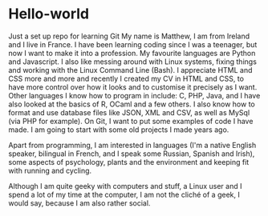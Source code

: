 # Hello-world
Just a set up repo for learning Git
My name is Matthew, I am from Ireland and I live in France. I have been learning coding since I was a teenager, but now I want to make it into a profession.
My favourite languages are Python and Javascript. I also like messing around with Linux systems, fixing things and working with the Linux Command Line (Bash). I appreciate HTML and CSS more and more and recently I created my CV in HTML and CSS, to have more control over how it looks and to customise it precisely as I want.
Other languages I know how to program in include: C, PHP, Java, and I have also looked at the basics of R, OCaml and a few others. 
I also know how to format and use database files like JSON, XML and CSV, as well as MySql (via PHP for example). 
On Git, I want to put some examples of code I have made. I am going to start with some old projects I made years ago.

Apart from programming, I am interested in languages (I'm a native English speaker, bilingual in French, and I speak some Russian, Spanish and Irish), some aspects of psychology, plants and the environment and keeping fit with running and cycling.

Although I am quite geeky with computers and stuff, a Linux user and I spend a lot of my time at the computer, I am not the cliché of a geek, I would say, because I am also rather social. 
